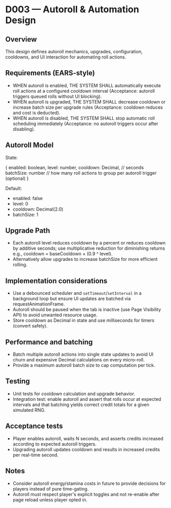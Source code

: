 # D003 — Autoroll & Automation Design

## Overview

This design defines autoroll mechanics, upgrades, configuration, cooldowns, and UI interaction for automating roll actions.

## Requirements (EARS-style)

- WHEN autoroll is enabled, THE SYSTEM SHALL automatically execute roll actions at a configured cooldown interval (Acceptance: autoroll triggers queued rolls without UI blocking).
- WHEN autoroll is upgraded, THE SYSTEM SHALL decrease cooldown or increase batch size per upgrade rules (Acceptance: cooldown reduces and cost is deducted).
- WHEN autoroll is disabled, THE SYSTEM SHALL stop automatic roll scheduling immediately (Acceptance: no autoroll triggers occur after disabling).

## Autoroll Model

State:

{
  enabled: boolean,
  level: number,
  cooldown: Decimal, // seconds
  batchSize: number // how many roll actions to group per autoroll trigger (optional)
}

Default:

- enabled: false
- level: 0
- cooldown: Decimal(2.0)
- batchSize: 1

## Upgrade Path

- Each autoroll level reduces cooldown by a percent or reduces cooldown by additive seconds; use multiplicative reduction for diminishing returns e.g., cooldown = baseCooldown × (0.9 ^ level).
- Alternatively allow upgrades to increase batchSize for more efficient rolling.

## Implementation considerations

- Use a debounced scheduler and `setTimeout`/`setInterval` in a background loop but ensure UI updates are batched via requestAnimationFrame.
- Autoroll should be paused when the tab is inactive (use Page Visibility API) to avoid unwanted resource usage.
- Store cooldown as Decimal in state and use milliseconds for timers (convert safely).

## Performance and batching

- Batch multiple autoroll actions into single state updates to avoid UI churn and expensive Decimal calculations on every micro-roll.
- Provide a maximum autoroll batch size to cap computation per tick.

## Testing

- Unit tests for cooldown calculation and upgrade behavior.
- Integration test: enable autoroll and assert that rolls occur at expected intervals and that batching yields correct credit totals for a given simulated RNG.

## Acceptance tests

- Player enables autoroll, waits N seconds, and asserts credits increased according to expected autoroll triggers.
- Upgrading autoroll updates cooldown and results in increased credits per real-time second.

## Notes

- Consider autoroll energy/stamina costs in future to provide decisions for players instead of pure time-gating.
- Autoroll must respect player's explicit toggles and not re-enable after page reload unless player opted in.
